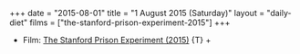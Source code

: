 +++
date = "2015-08-01"
title = "1 August 2015 (Saturday)"
layout = "daily-diet"
films = ["the-stanford-prison-experiment-2015"]
+++

<ul>
<li class="entry films">Film: <a href="/films/the-stanford-prison-experiment-2015">The Stanford Prison Experiment (2015)</a> {T} +</li>
</ul>